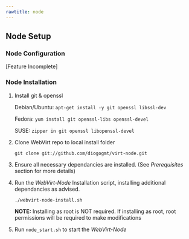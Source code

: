 ```yaml
---
rawtitle: node
---
```

## Node Setup ##

### Node Configuration ###

\[Feature Incomplete\]

### Node Installation ###

1.  Install git & openssl

    Debian/Ubuntu: `apt-get install -y git openssl libssl-dev`

    Fedora:        `yum install git openssl-libs openssl-devel`
    
    SUSE:          `zipper in git openssl libopenssl-devel`

2.  Clone WebVirt repo to local install folder

    `git clone git://github.com/diogogmt/virt-node.git`

3.  Ensure all necessary dependancies are installed.  (See *Prerequisites* section for more details)

4.  Run the *WebVirt-Node* Installation script, installing additional dependancies as advised.

    `./webvirt-node-install.sh`

    **NOTE:** Installing as root is NOT required. If installing as root, root permissions will be required to make modifications

5.  Run `node_start.sh` to start the *WebVirt-Node*